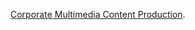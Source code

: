 [Corporate Multimedia Content Production](https://santidesimone.github.io/businesses-catalogue/opportunities/corporate-multimedia-content-production/summary).

